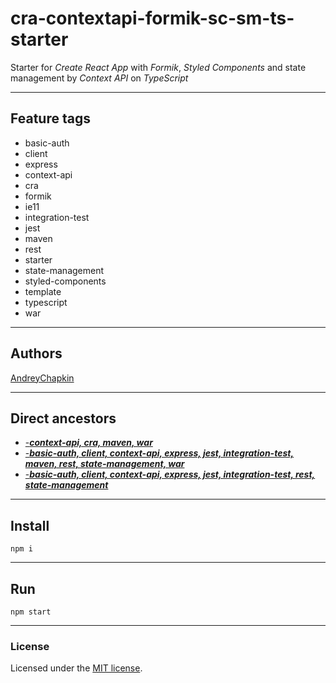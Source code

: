 # cra-contextapi-formik-sc-sm-ts-starter

Starter for *Create React App* with *Formik*, *Styled Components* and state management by *Context API* on *TypeScript*

---

## Feature tags

- basic-auth
- client
- express
- context-api
- cra
- formik
- ie11
- integration-test
- jest
- maven
- rest
- starter
- state-management
- styled-components
- template
- typescript
- war

---

## Authors

[AndreyChapkin](https://github.com/orgs/Jepria/people/AndreyChapkin)

---

## Direct ancestors

- [-***context-api, cra, maven, war***](https://github.com/softspiders/basic-auth-rest-client-jest-starter)
- [-***basic-auth, client, context-api, express, jest, integration-test, maven, rest, state-management, war***](https://github.com/softspiders/cra-formik-styledcomponents-ts-starter)
- [-***basic-auth, client, context-api, express, jest, integration-test, rest, state-management***](https://github.com/softspiders/cra-maven-war-starter)

---

## Install

```
npm i
```

---

## Run

```
npm start
```

---

### License

Licensed under the [MIT license](./LICENSE). 
